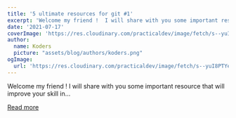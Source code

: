 ```yaml
---
title: '5 ultimate resources for git #1'
excerpt: 'Welcome my friend !  I will share with you some important resource that will improve your skill in...'
date: '2021-07-17'
coverImage: 'https://res.cloudinary.com/practicaldev/image/fetch/s--yuI8PTYe--/c_imagga_scale,f_auto,fl_progressive,h_420,q_auto,w_1000/https://dev-to-uploads.s3.amazonaws.com/uploads/articles/1xszw1lzxyqvrtff5fvg.jpg'
author:
  name: Koders
  picture: "assets/blog/authors/koders.png"
ogImage:
  url: 'https://res.cloudinary.com/practicaldev/image/fetch/s--yuI8PTYe--/c_imagga_scale,f_auto,fl_progressive,h_420,q_auto,w_1000/https://dev-to-uploads.s3.amazonaws.com/uploads/articles/1xszw1lzxyqvrtff5fvg.jpg'
---
```


Welcome my friend !  I will share with you some important resource that will improve your skill in...

[Read more](https://dev.to/codeozz/5-ultimate-resources-for-git-1-20al)
